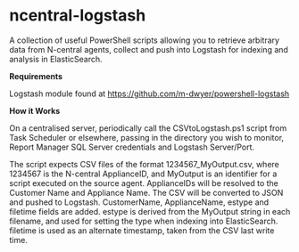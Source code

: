 ncentral-logstash
==============

A collection of useful PowerShell scripts allowing you to retrieve arbitrary data from N-central agents, collect and push into Logstash for indexing and analysis in ElasticSearch.

<b>Requirements</b>

Logstash module found at https://github.com/m-dwyer/powershell-logstash

<b>How it Works</b>

On a centralised server, periodically call the CSVtoLogstash.ps1 script from Task Scheduler or elsewhere, passing in the directory you wish to monitor, Report Manager SQL Server credentials and Logstash Server/Port.

The script expects CSV files of the format 1234567_MyOutput.csv, where 1234567 is the N-central ApplianceID, and MyOutput is an identifier for a script executed on the source agent.  ApplianceIDs will be resolved to the Customer Name and Appliance Name.  The CSV will be converted to JSON and pushed to Logstash.  CustomerName, ApplianceName, estype and filetime fields are added.  estype is derived from the MyOutput string in each filename, and used for setting the type when indexing into ElasticSearch.  filetime is used as an alternate timestamp, taken from the CSV last write time.